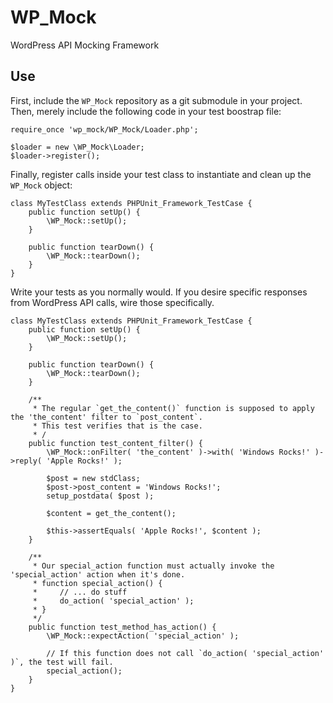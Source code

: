 WP_Mock
=======

WordPress API Mocking Framework

Use
--------

First, include the `WP_Mock` repository as a git submodule in your project.  Then, merely include the following code in your test boostrap file:

    require_once 'wp_mock/WP_Mock/Loader.php';

    $loader = new \WP_Mock\Loader;
    $loader->register();

Finally, register calls inside your test class to instantiate and clean up the `WP_Mock` object:

    class MyTestClass extends PHPUnit_Framework_TestCase {
        public function setUp() {
			\WP_Mock::setUp();
        }

        public function tearDown() {
			\WP_Mock::tearDown();
        }
    }

Write your tests as you normally would. If you desire specific responses from WordPress API calls, wire those specifically.

    class MyTestClass extends PHPUnit_Framework_TestCase {
        public function setUp() {
			\WP_Mock::setUp();
        }

        public function tearDown() {
			\WP_Mock::tearDown();
        }

		/**
		 * The regular `get_the_content()` function is supposed to apply the 'the_content' filter to `post_content`.
		 * This test verifies that is the case.
		 * /
        public function test_content_filter() {
            \WP_Mock::onFilter( 'the_content' )->with( 'Windows Rocks!' )->reply( 'Apple Rocks!' );

			$post = new stdClass;
			$post->post_content = 'Windows Rocks!';
			setup_postdata( $post );

			$content = get_the_content();

            $this->assertEquals( 'Apple Rocks!', $content );
        }

        /**
         * Our special_action function must actually invoke the 'special_action' action when it's done.
         * function special_action() {
         *     // ... do stuff
         *     do_action( 'special_action' );
         * }
         */
        public function test_method_has_action() {
            \WP_Mock::expectAction( 'special_action' );

            // If this function does not call `do_action( 'special_action' )`, the test will fail.
            special_action();
        }
    }